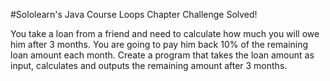 #Sololearn's Java Course Loops Chapter Challenge Solved!

You take a loan from a friend and need to calculate how much you will owe him after 3 months.
You are going to pay him back 10% of the remaining loan amount each month.
Create a program that takes the loan amount as input, calculates and outputs the remaining amount after 3 months.
